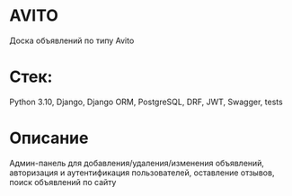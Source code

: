 # AVITO
Доска объявлений по типу Avito 

# Стек: 
Python 3.10, Django, Django ORM, PostgreSQL, DRF, JWT, Swagger, tests

# Описание 
Админ-панель для добавления/удаления/изменения объявлений, авторизация и аутентификация пользователей, оставление отзывов, поиск объявлений по сайту

